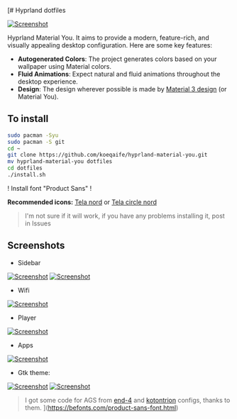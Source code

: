 [# Hyprland dotfiles

[![Screenshot](screenshots/screenshot1.png "Screenshot")](screenshots/screenshot1.png)

Hyprland Material You. It aims to provide a modern, feature-rich, and visually appealing desktop configuration.
Here are some key features:

- **Autogenerated Colors**: The project generates colors based on your wallpaper using Material colors.
- **Fluid Animations**: Expect natural and fluid animations throughout the desktop experience.
- **Design**: The design wherever possible is made by [Material 3 design](https://m3.material.io/) (or Material You).

## To install

```sh
sudo pacman -Syu
sudo pacman -S git
cd ~
git clone https://github.com/koeqaife/hyprland-material-you.git
mv hyprland-material-you dotfiles
cd dotfiles
./install.sh
```

! Install font "Product Sans" !

**Recommended icons:** [Tela nord](https://www.gnome-look.org/p/1279924/) or [Tela circle nord](https://www.gnome-look.org/p/1359276/)

> I'm not sure if it will work, if you have any problems installing it, post in Issues

## Screenshots

- Sidebar
  
[![Screenshot](screenshots/sidebar.png "Sidebar")](screenshots/sidebar.png) [![Screenshot](screenshots/sidebar-system.png "Sidebar system info")](screenshots/sidebar-system.png)

- Wifi
  
[![Screenshot](screenshots/wifi.png "Wifi")](screenshots/wifi.png)

- Player
  
[![Screenshot](screenshots/player.png "Player")](screenshots/player.png)

- Apps
  
[![Screenshot](screenshots/apps-menu.png "Apps")](screenshots/apps-menu.png)

- Gtk theme:
  
[![Screenshot](screenshots/gtk-theme.png "Dark gtk theme")](screenshots/gtk-theme.png)
[![Screenshot](screenshots/light-theme.png "Light gtk theme")](screenshots/light-theme.png)

> I got some code for AGS from [end-4](https://github.com/end-4/dots-hyprland/) and [kotontrion](https://github.com/kotontrion/dotfiles) configs, thanks to them.
](https://befonts.com/product-sans-font.html)
